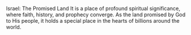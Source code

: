 Israel: The Promised Land 
It is a place of profound spiritual significance, where faith, history, and prophecy converge. As the land promised by God to His people, it holds a special place in the hearts of billions around the world.
